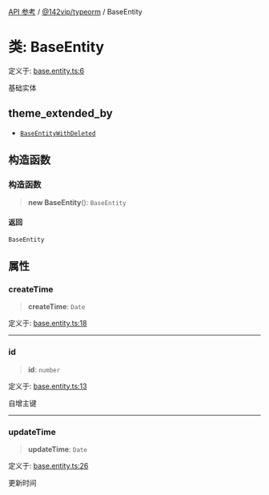 [API 参考](../wiki/Home) / [@142vip/typeorm](../wiki/@142vip.typeorm) / BaseEntity

# 类: BaseEntity

定义于: [base.entity.ts:6](https://github.com/142vip/core-x/blob/5281e59d2cdd2de59e1ea761d17ed7fe118d1e60/packages/typeorm/src/base.entity.ts#L6)

基础实体

## theme\_extended\_by

* [`BaseEntityWithDeleted`](../wiki/@142vip.typeorm.%E7%B1%BB.BaseEntityWithDeleted)

## 构造函数

### 构造函数

> **new BaseEntity**(): `BaseEntity`

#### 返回

`BaseEntity`

## 属性

### createTime

> **createTime**: `Date`

定义于: [base.entity.ts:18](https://github.com/142vip/core-x/blob/5281e59d2cdd2de59e1ea761d17ed7fe118d1e60/packages/typeorm/src/base.entity.ts#L18)

***

### id

> **id**: `number`

定义于: [base.entity.ts:13](https://github.com/142vip/core-x/blob/5281e59d2cdd2de59e1ea761d17ed7fe118d1e60/packages/typeorm/src/base.entity.ts#L13)

自增主键

***

### updateTime

> **updateTime**: `Date`

定义于: [base.entity.ts:26](https://github.com/142vip/core-x/blob/5281e59d2cdd2de59e1ea761d17ed7fe118d1e60/packages/typeorm/src/base.entity.ts#L26)

更新时间
